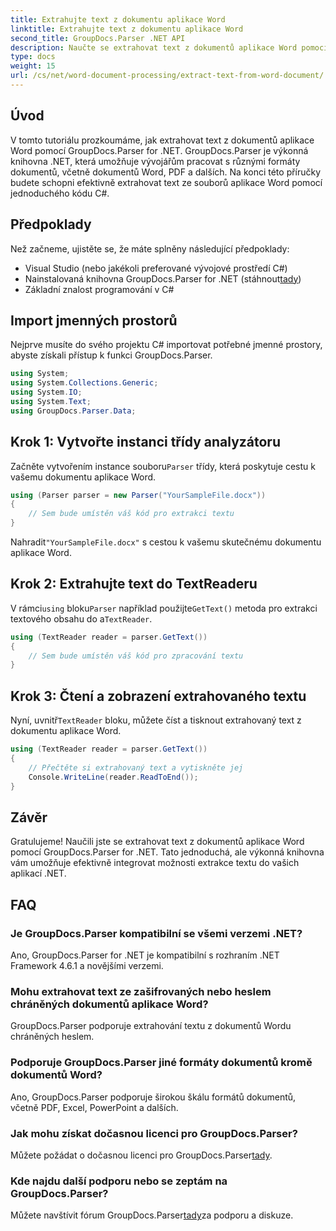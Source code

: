 ```yaml
---
title: Extrahujte text z dokumentu aplikace Word
linktitle: Extrahujte text z dokumentu aplikace Word
second_title: GroupDocs.Parser .NET API
description: Naučte se extrahovat text z dokumentů aplikace Word pomocí GroupDocs.Parser for .NET. Podrobný průvodce s příklady kódu.
type: docs
weight: 15
url: /cs/net/word-document-processing/extract-text-from-word-document/
---
```

## Úvod
V tomto tutoriálu prozkoumáme, jak extrahovat text z dokumentů aplikace Word pomocí GroupDocs.Parser for .NET. GroupDocs.Parser je výkonná knihovna .NET, která umožňuje vývojářům pracovat s různými formáty dokumentů, včetně dokumentů Word, PDF a dalších. Na konci této příručky budete schopni efektivně extrahovat text ze souborů aplikace Word pomocí jednoduchého kódu C#.
## Předpoklady
Než začneme, ujistěte se, že máte splněny následující předpoklady:
- Visual Studio (nebo jakékoli preferované vývojové prostředí C#)
- Nainstalovaná knihovna GroupDocs.Parser for .NET (stáhnout[tady](https://releases.groupdocs.com/parser/net/))
- Základní znalost programování v C#

## Import jmenných prostorů
Nejprve musíte do svého projektu C# importovat potřebné jmenné prostory, abyste získali přístup k funkci GroupDocs.Parser.
```csharp
using System;
using System.Collections.Generic;
using System.IO;
using System.Text;
using GroupDocs.Parser.Data;
```
## Krok 1: Vytvořte instanci třídy analyzátoru
 Začněte vytvořením instance souboru`Parser` třídy, která poskytuje cestu k vašemu dokumentu aplikace Word.
```csharp
using (Parser parser = new Parser("YourSampleFile.docx"))
{
    // Sem bude umístěn váš kód pro extrakci textu
}
```
 Nahradit`"YourSampleFile.docx"` s cestou k vašemu skutečnému dokumentu aplikace Word.
## Krok 2: Extrahujte text do TextReaderu
 V rámci`using` bloku`Parser` například použijte`GetText()` metoda pro extrakci textového obsahu do a`TextReader`.
```csharp
using (TextReader reader = parser.GetText())
{
    // Sem bude umístěn váš kód pro zpracování textu
}
```
## Krok 3: Čtení a zobrazení extrahovaného textu
 Nyní, uvnitř`TextReader` bloku, můžete číst a tisknout extrahovaný text z dokumentu aplikace Word.
```csharp
using (TextReader reader = parser.GetText())
{
    // Přečtěte si extrahovaný text a vytiskněte jej
    Console.WriteLine(reader.ReadToEnd());
}
```

## Závěr
Gratulujeme! Naučili jste se extrahovat text z dokumentů aplikace Word pomocí GroupDocs.Parser for .NET. Tato jednoduchá, ale výkonná knihovna vám umožňuje efektivně integrovat možnosti extrakce textu do vašich aplikací .NET.

## FAQ
### Je GroupDocs.Parser kompatibilní se všemi verzemi .NET?
Ano, GroupDocs.Parser for .NET je kompatibilní s rozhraním .NET Framework 4.6.1 a novějšími verzemi.
### Mohu extrahovat text ze zašifrovaných nebo heslem chráněných dokumentů aplikace Word?
GroupDocs.Parser podporuje extrahování textu z dokumentů Wordu chráněných heslem.
### Podporuje GroupDocs.Parser jiné formáty dokumentů kromě dokumentů Word?
Ano, GroupDocs.Parser podporuje širokou škálu formátů dokumentů, včetně PDF, Excel, PowerPoint a dalších.
### Jak mohu získat dočasnou licenci pro GroupDocs.Parser?
 Můžete požádat o dočasnou licenci pro GroupDocs.Parser[tady](https://purchase.groupdocs.com/temporary-license/).
### Kde najdu další podporu nebo se zeptám na GroupDocs.Parser?
 Můžete navštívit fórum GroupDocs.Parser[tady](https://forum.groupdocs.com/c/parser/17)za podporu a diskuze.